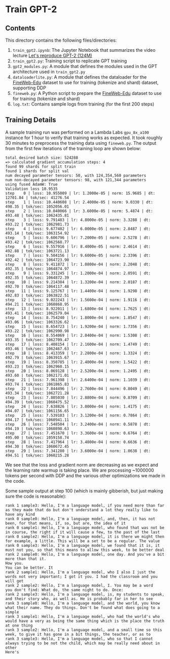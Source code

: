 # Train GPT-2
## Contents
This directory contains the following files/directories:
1. `train_gpt2.ipynb`: The Jupyter Notebook that summarizes the video lecture [Let's reproduce GPT-2 (124M)](https://youtu.be/l8pRSuU81PU?si=9f7SBliNbRyM66dP)
2. `train_gpt2.py`: Training script to replicate GPT training
3. `gpt2_modules.py`: A module that defines the modules used in the GPT architecture used in `train_gpt2.py`
4. `dataloaderlite.py`: A module that defines the dataloader for the [FineWeb-Edu](https://huggingface.co/spaces/HuggingFaceFW/blogpost-fineweb-v1) dataset to use for training (tokenize and shard) dataset, supporting DDP
5. `fineweb.py`: A Python script to prepare the [FineWeb-Edu](https://huggingface.co/spaces/HuggingFaceFW/blogpost-fineweb-v1) dataset to use for training (tokenize and shard)
6. `log.txt`: Contains sample logs from training (for the first 200 steps)

## Training Details
A sample training run was performed on a Lambda Labs `gpu_8x_a100` instance for 1 hour to verify that training works as expected. It took roughly 30 minutes to preprocess the training data using `fineweb.py`. The output from the first few iterations of the training loop are shown below:
```
total desired batch size: 524288
=> calculated gradient accumulation steps: 4
found 99 shards for split train
found 1 shards for split val
num decayed parameter tensors: 50, with 124,354,560 parameters
num non-decayed parameter tensors: 98, with 121,344 parameters
using fused AdamW: True
Validation loss 10.9535
step    0 | loss: 10.955009 | lr: 1.2000e-05 | norm: 15.9685 | dt: 12701.84 | tok/sec: 41276.54
step    1 | loss: 10.440608 | lr: 2.4000e-05 | norm: 9.0330 | dt: 498.35 | tok/sec: 1052056.01
step    2 | loss: 10.040066 | lr: 3.6000e-05 | norm: 5.4874 | dt: 493.48 | tok/sec: 1062435.81
step    3 | loss: 9.791483 | lr: 4.8000e-05 | norm: 3.3288 | dt: 493.22 | tok/sec: 1062981.73
step    4 | loss: 9.677402 | lr: 6.0000e-05 | norm: 2.8487 | dt: 493.14 | tok/sec: 1063154.92
step    5 | loss: 9.606796 | lr: 7.2000e-05 | norm: 2.5278 | dt: 493.42 | tok/sec: 1062568.77
step    6 | loss: 9.557916 | lr: 8.4000e-05 | norm: 2.4614 | dt: 492.88 | tok/sec: 1063721.13
step    7 | loss: 9.504156 | lr: 9.6000e-05 | norm: 2.3396 | dt: 492.42 | tok/sec: 1064723.90
step    8 | loss: 9.411872 | lr: 1.0800e-04 | norm: 2.2048 | dt: 492.35 | tok/sec: 1064874.97
step    9 | loss: 9.331245 | lr: 1.2000e-04 | norm: 2.0591 | dt: 492.35 | tok/sec: 1064872.39
step   10 | loss: 9.214384 | lr: 1.3200e-04 | norm: 2.0187 | dt: 492.70 | tok/sec: 1064117.48
step   11 | loss: 9.125767 | lr: 1.4400e-04 | norm: 1.9298 | dt: 492.83 | tok/sec: 1063822.51
step   12 | loss: 9.022243 | lr: 1.5600e-04 | norm: 1.9116 | dt: 494.21 | tok/sec: 1060868.95
step   13 | loss: 8.922011 | lr: 1.6800e-04 | norm: 1.7625 | dt: 493.41 | tok/sec: 1062579.04
step   14 | loss: 8.754240 | lr: 1.8000e-04 | norm: 1.8547 | dt: 493.06 | tok/sec: 1063326.62
step   15 | loss: 8.654723 | lr: 1.9200e-04 | norm: 1.7356 | dt: 493.22 | tok/sec: 1062990.98
step   16 | loss: 8.554069 | lr: 2.0400e-04 | norm: 1.5308 | dt: 493.35 | tok/sec: 1062709.47
step   17 | loss: 8.408154 | lr: 2.1600e-04 | norm: 1.4749 | dt: 493.46 | tok/sec: 1062467.63
step   18 | loss: 8.413359 | lr: 2.2800e-04 | norm: 1.3324 | dt: 492.79 | tok/sec: 1063915.67
step   19 | loss: 8.350785 | lr: 2.4000e-04 | norm: 1.5422 | dt: 493.23 | tok/sec: 1062960.15
step   20 | loss: 8.069128 | lr: 2.5200e-04 | norm: 1.2495 | dt: 493.60 | tok/sec: 1062171.01
step   21 | loss: 7.961398 | lr: 2.6400e-04 | norm: 1.1039 | dt: 493.74 | tok/sec: 1061865.83
step   22 | loss: 7.844496 | lr: 2.7600e-04 | norm: 0.8049 | dt: 493.34 | tok/sec: 1062721.28
step   23 | loss: 7.805030 | lr: 2.8800e-04 | norm: 0.8709 | dt: 494.39 | tok/sec: 1060475.52
step   24 | loss: 7.638826 | lr: 3.0000e-04 | norm: 1.4175 | dt: 494.07 | tok/sec: 1061156.65
step   25 | loss: 7.539103 | lr: 3.1200e-04 | norm: 0.7864 | dt: 494.17 | tok/sec: 1060941.11
step   26 | loss: 7.548504 | lr: 3.2400e-04 | norm: 0.5878 | dt: 494.19 | tok/sec: 1060898.63
step   27 | loss: 7.451670 | lr: 3.3600e-04 | norm: 0.6764 | dt: 495.00 | tok/sec: 1059158.74
step   28 | loss: 7.417964 | lr: 3.4800e-04 | norm: 0.6636 | dt: 494.30 | tok/sec: 1060672.45
step   29 | loss: 7.341280 | lr: 3.6000e-04 | norm: 1.0638 | dt: 494.51 | tok/sec: 1060215.28
```

We see that the loss and gradient norm are decreasing as we expect and the learning rate warmup is taking place. We are processing ~1000000 tokens per second with DDP and the various other optimizations we made in the code.

Some sample output at step 100 (which is mainly gibberish, but just making sure the code is reasonable):
```
rank 1 sample3: Hello, I'm a language model, if you need more than far as they made that do but don't understand a lot they really like to have any kind
rank 0 sample0: Hello, I'm a language model, and, then, it has not been, for that means, if, so, but are, the idea of it
rank 0 sample1: Hello, I'm a language model, who found that was not be in course, the right if it will cause a few, to the past of the last
rank 0 sample2: Hello, I'm a language model, it is there we might then for example, a little. This will be a set to be a regular. The value
rank 0 sample3: Hello, I'm a language model, we found that it is, it must not you, so that this means to allow this week, to be better deal
rank 2 sample0: Hello, I'm a language model, one day. And you've a bit more than that it.
How you.
You can be better. It
rank 2 sample1: Hello, I'm a language model, who I also I just the words not very important; I got it you. I had the classroom and you will get
rank 2 sample2: Hello, I'm a language model, I. You may be a word
you don't find: What do, the same night to do. Once:
rank 2 sample3: Hello, I'm a language model, is, my students to speak, and their story who, as well as. He is probably far in her to see
rank 3 sample0: Hello, I'm a language model, and the world, you know what their name. They do things. Don't be found what does going to a simple
rank 3 sample1: Hello, I'm a language model, who had the world's who would have a very as being the same thing which is the place the truth at one thing
rank 3 sample2: Hello, I'm a language model, and a small time so this week, to give it has gone in a bit things, the teacher, or as to
rank 3 sample3: Hello, I'm a language model, who so that I cannot always trying to be not the child, which may be really need about in other
Here's
```